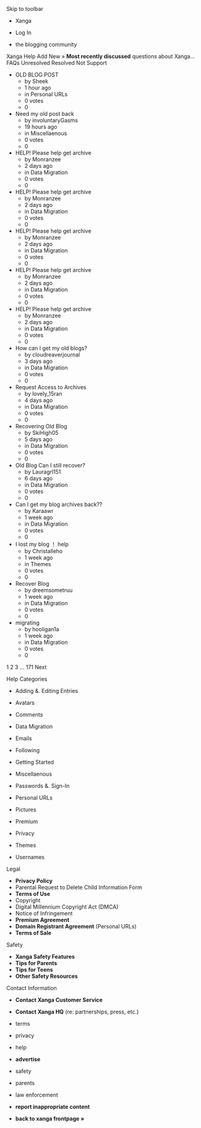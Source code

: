 Skip to toolbar

*   Xanga

*   Log In

*   the blogging community

Xanga Help Add New » **Most recently discussed** questions about Xanga… FAQs Unresolved Resolved Not Support

*   OLD BLOG POST
    *   by Sheek
    *   1 hour ago
    *   in Personal URLs
    *   0 votes
    *   0
*   Need my old post back
    *   by involuntaryGasms
    *   19 hours ago
    *   in Miscellaenous
    *   0 votes
    *   0
*   HELP! Please help get archive
    *   by Monranzee
    *   2 days ago
    *   in Data Migration
    *   0 votes
    *   0
*   HELP! Please help get archive
    *   by Monranzee
    *   2 days ago
    *   in Data Migration
    *   0 votes
    *   0
*   HELP! Please help get archive
    *   by Monranzee
    *   2 days ago
    *   in Data Migration
    *   0 votes
    *   0
*   HELP! Please help get archive
    *   by Monranzee
    *   2 days ago
    *   in Data Migration
    *   0 votes
    *   0
*   HELP! Please help get archive
    *   by Monranzee
    *   2 days ago
    *   in Data Migration
    *   0 votes
    *   0
*   How can I get my old blogs?
    *   by cloudreaverjournal
    *   3 days ago
    *   in Data Migration
    *   0 votes
    *   0
*   Request Access to Archives
    *   by lovely\_15ran
    *   4 days ago
    *   in Data Migration
    *   0 votes
    *   0
*   Recovering Old Blog
    *   by SkiHigh05
    *   5 days ago
    *   in Data Migration
    *   0 votes
    *   0
*   Old Blog Can I still recover?
    *   by Lauragrl151
    *   6 days ago
    *   in Data Migration
    *   0 votes
    *   0
*   Can I get my blog archives back??
    *   by Karaawr
    *   1 week ago
    *   in Data Migration
    *   0 votes
    *   0
*   I lost my blog ！ help
    *   by Christalleho
    *   1 week ago
    *   in Themes
    *   0 votes
    *   0
*   Recover Blog
    *   by dreemsometruu
    *   1 week ago
    *   in Data Migration
    *   0 votes
    *   0
*   migrating
    *   by hooligan1a
    *   1 week ago
    *   in Data Migration
    *   0 votes
    *   0

1 2 3 ... 171 Next

Help Categories

*   Adding &. Editing Entries
*   Avatars
*   Comments
*   Data Migration
*   Emails
*   Following
*   Getting Started
*   Miscellaenous

*   Passwords &. Sign-In
*   Personal URLs
*   Pictures
*   Premium
*   Privacy
*   Themes
*   Usernames

Legal

*   **Privacy Policy**
*   Parental Request to Delete Child Information Form
*   **Terms of Use**
*   Copyright
*   Digital Millennium Copyright Act (DMCA)
*   Notice of Infringement
*   **Premium Agreement**
*   **Domain Registrant Agreement** (Personal URLs)
*   **Terms of Sale**

Safety

*   **Xanga Safety Features**
*   **Tips for Parents**
*   **Tips for Teens**
*   **Other Safety Resources**

Contact Information

*   **Contact Xanga Customer Service**
*   **Contact Xanga HQ** (re: partnerships, press, etc.)

*   terms
*   privacy
*   help
*   **advertise**

*   safety
*   parents
*   law enforcement
*   **report inappropriate content**

*   **back to xanga frontpage »**